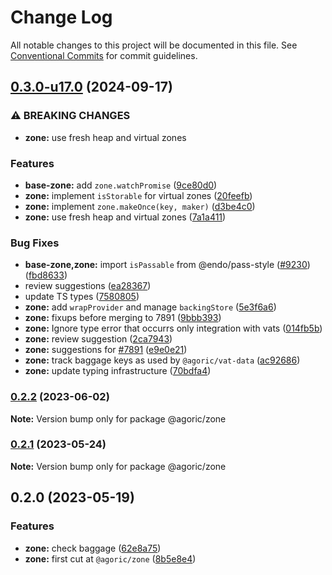 # Change Log

All notable changes to this project will be documented in this file.
See [Conventional Commits](https://conventionalcommits.org) for commit guidelines.

## [0.3.0-u17.0](https://github.com/Agoric/agoric-sdk/compare/@agoric/zone@0.2.2...@agoric/zone@0.3.0-u17.0) (2024-09-17)


### ⚠ BREAKING CHANGES

* **zone:** use fresh heap and virtual zones

### Features

* **base-zone:** add `zone.watchPromise` ([9ce80d0](https://github.com/Agoric/agoric-sdk/commit/9ce80d06c0a56471d2da9f372b0b2d93d31d159a))
* **zone:** implement `isStorable` for virtual zones ([20feefb](https://github.com/Agoric/agoric-sdk/commit/20feefbdef9aec159d32d3b2c6d266e4109ced99))
* **zone:** implement `zone.makeOnce(key, maker)` ([d3be4c0](https://github.com/Agoric/agoric-sdk/commit/d3be4c08477d958c1760713a88d33de724d6e3a2))
* **zone:** use fresh heap and virtual zones ([7a1a411](https://github.com/Agoric/agoric-sdk/commit/7a1a411cf719477e29a2bedeb91794fd633989e9))


### Bug Fixes

* **base-zone,zone:** import `isPassable` from @endo/pass-style ([#9230](https://github.com/Agoric/agoric-sdk/issues/9230)) ([fbd8633](https://github.com/Agoric/agoric-sdk/commit/fbd8633ae9f8420a589dd9bc32925418f2dde060))
* review suggestions ([ea28367](https://github.com/Agoric/agoric-sdk/commit/ea283670a4d702a8292b673ab4851610eaed50da))
* update TS types ([7580805](https://github.com/Agoric/agoric-sdk/commit/75808055afc129c81b7978fb83c33cfed7a4ecbd))
* **zone:** add `wrapProvider` and manage `backingStore` ([5e3f6a6](https://github.com/Agoric/agoric-sdk/commit/5e3f6a66dc2f1af89f3e5ddc5f9974f430beecc3))
* **zone:** fixups before merging to 7891 ([9bbb393](https://github.com/Agoric/agoric-sdk/commit/9bbb393ac2d0af8e2a3b29adfeabf01c42d9b50e))
* **zone:** Ignore type error that occurrs only integration with vats ([014fb5b](https://github.com/Agoric/agoric-sdk/commit/014fb5ba6fb997bb408eaa31a87fc95f2fac16fe))
* **zone:** review suggestion ([2ca7943](https://github.com/Agoric/agoric-sdk/commit/2ca7943f9f844e8526624b5db4977ff70bda95c1))
* **zone:** suggestions for [#7891](https://github.com/Agoric/agoric-sdk/issues/7891) ([e9e0e21](https://github.com/Agoric/agoric-sdk/commit/e9e0e219618449b532ea6303c58415f591b2b49f))
* **zone:** track baggage keys as used by `@agoric/vat-data` ([ac92686](https://github.com/Agoric/agoric-sdk/commit/ac9268664eb20e12ee87282b85aebf117af6c9f5))
* **zone:** update typing infrastructure ([70bdfa4](https://github.com/Agoric/agoric-sdk/commit/70bdfa4e005c28a36bc6f5e4b9e53cd2b8ae0b6e))



### [0.2.2](https://github.com/Agoric/agoric-sdk/compare/@agoric/zone@0.2.1...@agoric/zone@0.2.2) (2023-06-02)

**Note:** Version bump only for package @agoric/zone





### [0.2.1](https://github.com/Agoric/agoric-sdk/compare/@agoric/zone@0.2.0...@agoric/zone@0.2.1) (2023-05-24)

**Note:** Version bump only for package @agoric/zone





## 0.2.0 (2023-05-19)


### Features

* **zone:** check baggage ([62e8a75](https://github.com/Agoric/agoric-sdk/commit/62e8a750ea87227e79c15f798d359d112c495f7f))
* **zone:** first cut at `@agoric/zone` ([8b5e8e4](https://github.com/Agoric/agoric-sdk/commit/8b5e8e411423917bcb805aeacdba222eff35edd5))
